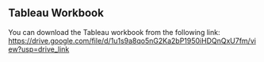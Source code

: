 
## Tableau Workbook

You can download the Tableau workbook from the following link:
https://drive.google.com/file/d/1u1s9a8qo5nG2Ka2bP1950iHDQnQxU7fm/view?usp=drive_link

